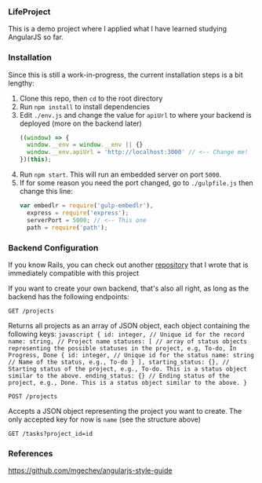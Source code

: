 ### LifeProject
This is a demo project where I applied what I have learned studying AngularJS so far.

### Installation
Since this is still a work-in-progress, the current installation steps is a bit lengthy:

1. Clone this repo, then `cd` to the root directory
2. Run `npm install` to install dependencies
3. Edit `./env.js` and change the value for `apiUrl` to where your backend is deployed (more on the backend later)
    ```javascript
    ((window) => {
      window.__env = window.__env || {}
      window.__env.apiUrl = 'http://localhost:3000' // <-- Change me!
    })(this);
    ```
4. Run `npm start`. This will run an embedded server on port `5000`.
5. If for some reason you need the port changed, go to `./gulpfile.js` then change this line:
    ```javascript
    var embedlr = require('gulp-embedlr'),
      express = require('express');
      serverPort = 5000; // <-- This one
      path = require('path');
    ```
    
### Backend Configuration

If you know Rails, you can check out another [repository](https://github.com/amielperez/lifeproject-api) that I wrote that is immediately compatible with this project

If you want to create your own backend, that's also all right, as long as the backend has the following endpoints:

```
GET /projects
```
Returns all projects as an array of JSON object, each object containing the following keys:
    ```javascript
    {
      id: integer, // Unique id for the record
      name: string, // Project name
      statuses: [ // array of status objects representing the possible statuses in the project, e.g, To-do, In Progress, Done
        {
          id: integer, // Unique id for the status
          name: string // Name of the status, e.g., To-do
        }
      ],
      starting_status: {}, // Starting status of the project, e.g., To-do. This is a status object similar to the above.
      ending_status: {} // Ending status of the project, e.g., Done. This is a status object similar to the above.
    }
    ```

```
POST /projects
```

Accepts a JSON object representing the project you want to create. The only accepted key for now is `name` (see the structure above)

```
GET /tasks?project_id=id
```

### References
https://github.com/mgechev/angularjs-style-guide
